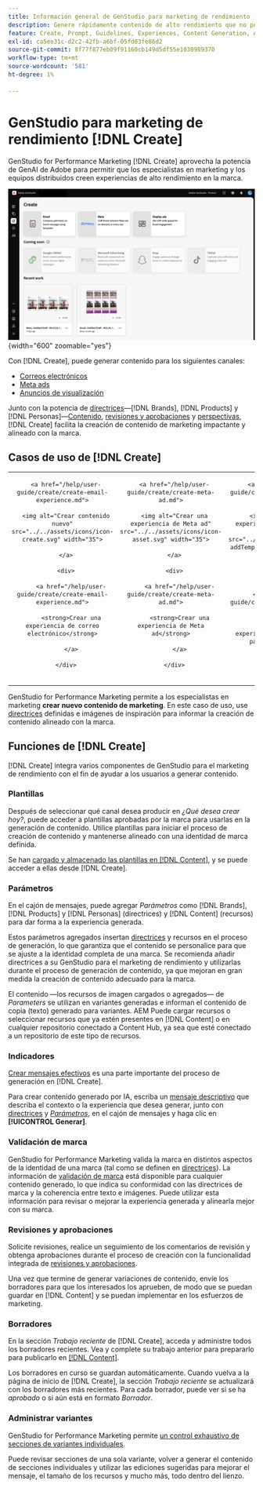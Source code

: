 ```yaml
---
title: Información general de GenStudio para marketing de rendimiento [!DNL Create]
description: Genere rápidamente contenido de alto rendimiento que no pertenezca a la marca con IA generativa en Adobe GenStudio para el marketing de rendimiento [!DNL Create].
feature: Create, Prompt, Guidelines, Experiences, Content Generation, Approval
exl-id: ca5ee31c-d2c2-42fb-a6bf-05fd63fe86d2
source-git-commit: 8f77f877eb09f91160cb149d5df55e1030989370
workflow-type: tm+mt
source-wordcount: '581'
ht-degree: 1%

---
```


# GenStudio para marketing de rendimiento [!DNL Create]

GenStudio for Performance Marketing [!DNL Create] aprovecha la potencia de GenAI de Adobe para permitir que los especialistas en marketing y los equipos distribuidos creen experiencias de alto rendimiento en la marca.

![Crear tablero](/help/assets/create.png){width="600" zoomable="yes"}

Con [!DNL Create], puede generar contenido para los siguientes canales:

* [Correos electrónicos](email-experiences.md)
* [Meta ads](meta-experiences.md)
* [Anuncios de visualización](display-ad-experiences.md)

Junto con la potencia de [directrices](/help/user-guide/guidelines/overview.md)—[!DNL Brands], [!DNL Products] y [!DNL Personas]—[Contenido](/help/user-guide/content/overview.md), [revisiones y aprobaciones](/help/user-guide/approvals/overview.md) y [perspectivas](/help/user-guide/insights/overview.md), [!DNL Create] facilita la creación de contenido de marketing impactante y alineado con la marca.

## Casos de uso de [!DNL Create]

<table style="table-layout:fixed">

<tr style="border: 0;">

   <td align="center" valign="top" width="100">

      <a href="/help/user-guide/create/create-email-experience.md">

      <img alt="Crear contenido nuevo" src="../../assets/icons/icon-create.svg" width="35">

      </a>

      <div>

         <a href="/help/user-guide/create/create-email-experience.md">

         <strong>Crear una experiencia de correo electrónico</strong>

         </a>

      </div>

   </td>

   <td align="center" valign="top" width="100">

      <a href="/help/user-guide/create/create-meta-ad.md">

      <img alt="Crear una experiencia de Meta ad" src="../../assets/icons/icon-asset.svg" width="35">

      </a>

      <div>

         <a href="/help/user-guide/create/create-meta-ad.md">

         <strong>Crear una experiencia de Meta ad</strong>

         </a>

      </div>

   </td>

   <td align="center" valign="top" width="100">

      <a href="/help/user-guide/create/create-display-ad.md">

      <img alt="Crear una experiencia de anuncio en pantalla" src="../../assets/icons/icon-addTemplate.svg" width="35">

      </a>

      <div>

         <a href="/help/user-guide/create/create-display-ad.md">

         <strong>Crear una experiencia de anuncio en pantalla</strong>

         </a>

      </div>

   </td>

</tr>

</table>

GenStudio for Performance Marketing permite a los especialistas en marketing **crear nuevo contenido de marketing**. En este caso de uso, use [directrices](/help/user-guide/guidelines/overview.md) definidas e imágenes de inspiración para informar la creación de contenido alineado con la marca.

## Funciones de [!DNL Create]

[!DNL Create] integra varios componentes de GenStudio para el marketing de rendimiento con el fin de ayudar a los usuarios a generar contenido.

### Plantillas

Después de seleccionar qué canal desea producir en _¿Qué desea crear hoy?_, puede acceder a plantillas aprobadas por la marca para usarlas en la generación de contenido. Utilice plantillas para iniciar el proceso de creación de contenido y mantenerse alineado con una identidad de marca definida.

Se han [cargado y almacenado las plantillas en [!DNL Content]](/help/user-guide/content/overview.md), y se puede acceder a ellas desde [!DNL Create].

### Parámetros

En el cajón de mensajes, puede agregar _Parámetros_ como [!DNL Brands], [!DNL Products] y [!DNL Personas] (directrices) y [!DNL Content] (recursos) para dar forma a la experiencia generada.

Estos parámetros agregados insertan [directrices](/help/user-guide/guidelines/overview.md) y recursos en el proceso de generación, lo que garantiza que el contenido se personalice para que se ajuste a la identidad completa de una marca. Se recomienda añadir directrices a su GenStudio para el marketing de rendimiento y utilizarlas durante el proceso de generación de contenido, ya que mejoran en gran medida la creación de contenido adecuado para la marca.

El contenido —los recursos de imagen cargados o agregados— de _Parameters_ se utilizan en variantes generadas e informan el contenido de copia (texto) generado para variantes. AEM Puede cargar recursos o seleccionar recursos que ya estén presentes en [!DNL Content] o en cualquier repositorio conectado a Content Hub, ya sea que esté conectado a un repositorio de este tipo de recursos.

### Indicadores

[Crear mensajes efectivos](/help/user-guide/effective-prompts.md) es una parte importante del proceso de generación en [!DNL Create].

Para crear contenido generado por IA, escriba un [mensaje descriptivo](/help/user-guide/effective-prompts.md) que describa el contexto o la experiencia que desea generar, junto con [directrices](/help/user-guide/guidelines/overview.md) y [_Parámetros_](#parameters), en el cajón de mensajes y haga clic en **[!UICONTROL Generar]**.

### Validación de marca

GenStudio for Performance Marketing valida la marca en distintos aspectos de la identidad de una marca (tal como se definen en [directrices](/help/user-guide/guidelines/overview.md)). La información de [validación de marca](/help/user-guide/guidelines/brand-validation.md) está disponible para cualquier contenido generado, lo que indica su conformidad con las directrices de marca y la coherencia entre texto e imágenes. Puede utilizar esta información para revisar o mejorar la experiencia generada y alinearla mejor con su marca.

### Revisiones y aprobaciones

Solicite revisiones, realice un seguimiento de los comentarios de revisión y obtenga aprobaciones durante el proceso de creación con la funcionalidad integrada de [revisiones y aprobaciones](/help/user-guide/approvals/overview.md).

Una vez que termine de generar variaciones de contenido, envíe los borradores para que los interesados los aprueben, de modo que se puedan guardar en [!DNL Content] y se puedan implementar en los esfuerzos de marketing.

### Borradores

En la sección _Trabajo reciente_ de [!DNL Create], acceda y administre todos los borradores recientes. Vea y complete su trabajo anterior para prepararlo para publicarlo en [[!DNL Content]](/help/user-guide/content/overview.md).

Los borradores en curso se guardan automáticamente. Cuando vuelva a la página de inicio de [!DNL Create], la sección _Trabajo reciente_ se actualizará con los borradores más recientes. Para cada borrador, puede ver si se ha _aprobado_ o si aún está en formato _Borrador_.

### Administrar variantes

GenStudio for Performance Marketing permite [un control exhaustivo de secciones de variantes individuales](/help/user-guide/create/manage-variants.md).

Puede revisar secciones de una sola variante, volver a generar el contenido de secciones individuales y utilizar las ediciones sugeridas para mejorar el mensaje, el tamaño de los recursos y mucho más, todo dentro del lienzo.
